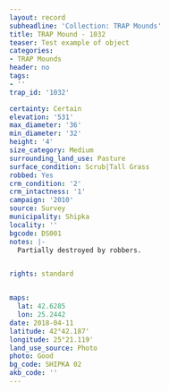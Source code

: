 ```yaml
---
layout: record
subheadline: 'Collection: TRAP Mounds'
title: TRAP Mound - 1032
teaser: Test example of object
categories:
- TRAP Mounds
header: no
tags:
- ''
trap_id: '1032'

certainty: Certain
elevation: '531'
max_diameter: '36'
min_diameter: '32'
height: '4'
size_category: Medium
surrounding_land_use: Pasture
surface_condition: Scrub|Tall Grass
robbed: Yes
crm_condition: '2'
crm_intactness: '1'
campaign: '2010'
source: Survey
municipality: Shipka
locality: ''
bgcode: DS001
notes: |-
  Partially destroyed by robbers.


rights: standard


maps:
  lat: 42.6285
  lon: 25.2442
date: 2018-04-11
latitude: 42°42.187'
longitude: 25°21.119'
land_use_source: Photo
photo: Good
bg_code: SHIPKA 02
akb_code: ''
---
```

